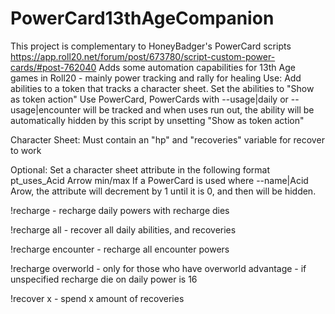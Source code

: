 PowerCard13thAgeCompanion
=========================
This project is complementary to HoneyBadger's PowerCard scripts
https://app.roll20.net/forum/post/673780/script-custom-power-cards/#post-762040
Adds some automation capabilities for 13th Age games in Roll20 - mainly power tracking and rally for healing
Use:
Add abilities to a token that tracks a character sheet. Set the abilities to "Show as token action"
Use PowerCard, PowerCards with --usage|daily or --usage|encounter will be tracked and when uses run out, the ability will be automatically
hidden by this script by unsetting "Show as token action"

Character Sheet:
Must contain an "hp" and "recoveries" variable for recover to work

Optional:
Set a character sheet attribute in the following format
pt_uses_Acid Arrow min/max
If a PowerCard is used where --name|Acid Arow, the attribute will decrement by 1 until it is 0, and then will be hidden.


!recharge - recharge daily powers with recharge dies

!recharge all - recover all daily abilities, and recoveries

!recharge encounter - recharge all encounter powers

!recharge overworld - only for those who have overworld advantage - if unspecified recharge die on daily power is 16

!recover x - spend x amount of recoveries
